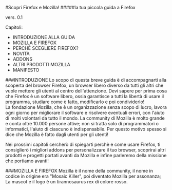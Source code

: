 #Scopri Firefox e Mozilla!
#####la tua piccola guida a Firefox

vers. 0.1

Capitoli:
* INTRODUZIONE ALLA GUIDA
* MOZILLA E FIREFOX
* PERCHÈ SCEGLIERE FIREFOX?
* NOVITÀ
* ADDONS
* ALTRI PRODOTTI MOZILLA
* MANIFESTO


###INTRODUZIONE
Lo scopo di questa breve guida è di accompagnarti alla scoperta del browser Firefox, un browser libero diverso da tutti gli altri che vuole mettere gli utenti al centro dell'attenzione. Devi sapere per prima cosa che Firefox è un software libero, ossia garantisce a tutti la libertà di usare il programma, studiare come è fatto, modificarlo e poi condividerlo!   
La fondazione Mozilla, che è un organizzazione senza scopo di lucro, lavora ogni giorno per migliorare il software e risolvere eventuali errori, con l'aiuto di molti volontari da tutto il mondo. La community di Mozilla è molto grande e conta oltre 10.000 persone attive; non si tratta solo di programmatori o informatici, l'aiuto di ciascuno è indispensabile. Per questo motivo spesso si dice che Mozilla è fatto dagli utenti per gli utenti!

Nei prossimi capitoli cercherò di spiegarti perchè e come usare Firefox, ti consiglierò i migliori addons per personalizzare il tuo browser, scoprirai altri prodotti e progetti portati avanti da Mozilla e infine parleremo della missione che portiamo avanti!

###MOZILLA E FIREFOX
Mozilla è il nome della community, il nome in codice in origine era "Mosaic Killer", poi diventato Mozilla per assonanza; La mascot e il logo è un tirannosaurus rex di colore rosso. 
